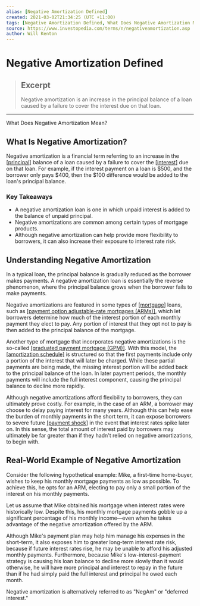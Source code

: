 ```yaml
---
alias: [Negative Amortization Defined]
created: 2021-03-02T21:34:25 (UTC +11:00)
tags: [Negative Amortization Defined, What Does Negative Amortization Mean?]
source: https://www.investopedia.com/terms/n/negativeamortization.asp
author: Will Kenton
---
```


# Negative Amortization Defined

> ## Excerpt
> Negative amortization is an increase in the principal balance of a loan caused by a failure to cover the interest due on that loan.

---

What Does Negative Amortization Mean?
## What Is Negative Amortization?

Negative amortization is a financial term referring to an increase in the [[principal]](https://www.investopedia.com/terms/p/principal.asp) balance of a loan caused by a failure to cover the [[interest]](https://www.investopedia.com/terms/i/interest.asp) due on that loan. For example, if the interest payment on a loan is $500, and the borrower only pays $400, then the $100 difference would be added to the loan's principal balance.

### Key Takeaways

-   A negative amortization loan is one in which unpaid interest is added to the balance of unpaid principal.
-   Negative amortizations are common among certain types of mortgage products.
-   Although negative amortization can help provide more flexibility to borrowers, it can also increase their exposure to interest rate risk.

## Understanding Negative Amortization

In a typical loan, the principal balance is gradually reduced as the borrower makes payments. A negative amortization loan is essentially the reverse phenomenon, where the principal balance grows when the borrower fails to make payments.

Negative amortizations are featured in some types of [[mortgage]](https://www.investopedia.com/terms/m/mortgage.asp) loans, such as [[payment option adjustable-rate mortgages (ARMs)]](https://www.investopedia.com/terms/o/option_arm.asp), which let borrowers determine how much of the interest portion of each monthly payment they elect to pay. Any portion of interest that they opt not to pay is then added to the principal balance of the mortgage.

Another type of mortgage that incorporates negative amortizations is the so-called [[graduated payment mortgage (GPM)]](https://www.investopedia.com/terms/g/graduatedpaymentmortgage.asp). With this model, the [[amortization schedule]](https://www.investopedia.com/terms/a/amortization_schedule.asp) is structured so that the first payments include only a portion of the interest that will later be charged. While these partial payments are being made, the missing interest portion will be added back to the principal balance of the loan. In later payment periods, the monthly payments will include the full interest component, causing the principal balance to decline more rapidly.

Although negative amortizations afford flexibility to borrowers, they can ultimately prove costly. For example, in the case of an ARM, a borrower may choose to delay paying interest for many years. Although this can help ease the burden of monthly payments in the short term, it can expose borrowers to severe future [[payment shock]](https://www.investopedia.com/terms/p/paymentshock.asp) in the event that interest rates spike later on. In this sense, the total amount of interest paid by borrowers may ultimately be far greater than if they hadn't relied on negative amortizations, to begin with.

## Real-World Example of Negative Amortization

Consider the following hypothetical example: Mike, a first-time home-buyer, wishes to keep his monthly mortgage payments as low as possible. To achieve this, he opts for an ARM, electing to pay only a small portion of the interest on his monthly payments.

Let us assume that Mike obtained his mortgage when interest rates were historically low. Despite this, his monthly mortgage payments gobble up a significant percentage of his monthly income—even when he takes advantage of the negative amortization offered by the ARM.

Although Mike's payment plan may help him manage his expenses in the short-term, it also exposes him to greater long-term interest rate risk, because if future interest rates rise, he may be unable to afford his adjusted monthly payments. Furthermore, because Mike's low-interest-payment strategy is causing his loan balance to decline more slowly than it would otherwise, he will have more principal and interest to repay in the future than if he had simply paid the full interest and principal he owed each month.

Negative amortization is alternatively referred to as "NegAm" or "deferred interest."
